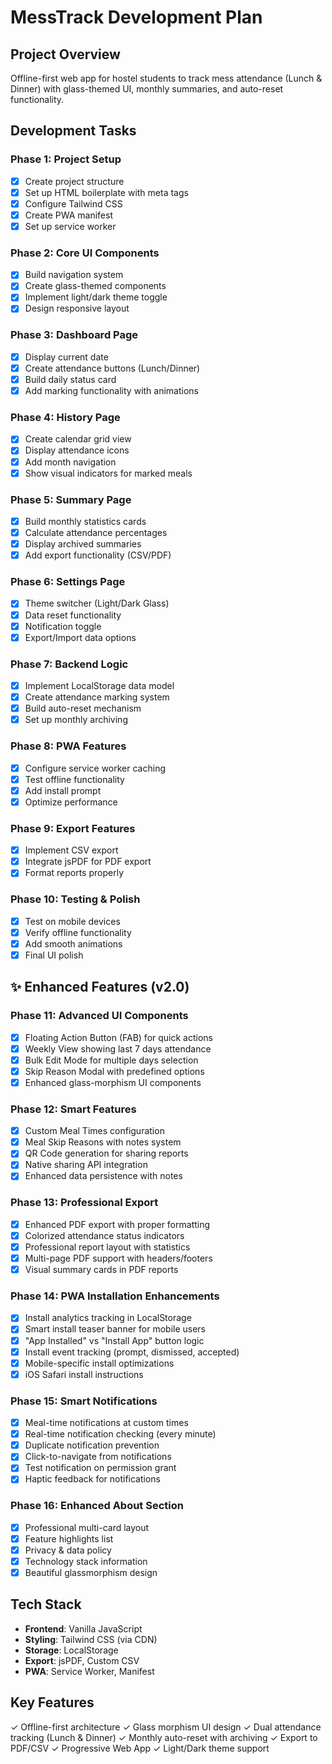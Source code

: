 # MessTrack Development Plan

## Project Overview
Offline-first web app for hostel students to track mess attendance (Lunch & Dinner) with glass-themed UI, monthly summaries, and auto-reset functionality.

## Development Tasks

### Phase 1: Project Setup
- [x] Create project structure
- [x] Set up HTML boilerplate with meta tags
- [x] Configure Tailwind CSS
- [x] Create PWA manifest
- [x] Set up service worker

### Phase 2: Core UI Components
- [x] Build navigation system
- [x] Create glass-themed components
- [x] Implement light/dark theme toggle
- [x] Design responsive layout

### Phase 3: Dashboard Page
- [x] Display current date
- [x] Create attendance buttons (Lunch/Dinner)
- [x] Build daily status card
- [x] Add marking functionality with animations

### Phase 4: History Page
- [x] Create calendar grid view
- [x] Display attendance icons
- [x] Add month navigation
- [x] Show visual indicators for marked meals

### Phase 5: Summary Page
- [x] Build monthly statistics cards
- [x] Calculate attendance percentages
- [x] Display archived summaries
- [x] Add export functionality (CSV/PDF)

### Phase 6: Settings Page
- [x] Theme switcher (Light/Dark Glass)
- [x] Data reset functionality
- [x] Notification toggle
- [x] Export/Import data options

### Phase 7: Backend Logic
- [x] Implement LocalStorage data model
- [x] Create attendance marking system
- [x] Build auto-reset mechanism
- [x] Set up monthly archiving

### Phase 8: PWA Features
- [x] Configure service worker caching
- [x] Test offline functionality
- [x] Add install prompt
- [x] Optimize performance

### Phase 9: Export Features
- [x] Implement CSV export
- [x] Integrate jsPDF for PDF export
- [x] Format reports properly

### Phase 10: Testing & Polish
- [x] Test on mobile devices
- [x] Verify offline functionality
- [x] Add smooth animations
- [x] Final UI polish

## ✨ Enhanced Features (v2.0)

### Phase 11: Advanced UI Components
- [x] Floating Action Button (FAB) for quick actions
- [x] Weekly View showing last 7 days attendance
- [x] Bulk Edit Mode for multiple days selection
- [x] Skip Reason Modal with predefined options
- [x] Enhanced glass-morphism UI components

### Phase 12: Smart Features
- [x] Custom Meal Times configuration
- [x] Meal Skip Reasons with notes system
- [x] QR Code generation for sharing reports
- [x] Native sharing API integration
- [x] Enhanced data persistence with notes

### Phase 13: Professional Export
- [x] Enhanced PDF export with proper formatting
- [x] Colorized attendance status indicators
- [x] Professional report layout with statistics
- [x] Multi-page PDF support with headers/footers
- [x] Visual summary cards in PDF reports

### Phase 14: PWA Installation Enhancements
- [x] Install analytics tracking in LocalStorage
- [x] Smart install teaser banner for mobile users
- [x] "App Installed" vs "Install App" button logic
- [x] Install event tracking (prompt, dismissed, accepted)
- [x] Mobile-specific install optimizations
- [x] iOS Safari install instructions

### Phase 15: Smart Notifications
- [x] Meal-time notifications at custom times
- [x] Real-time notification checking (every minute)
- [x] Duplicate notification prevention
- [x] Click-to-navigate from notifications
- [x] Test notification on permission grant
- [x] Haptic feedback for notifications

### Phase 16: Enhanced About Section
- [x] Professional multi-card layout
- [x] Feature highlights list
- [x] Privacy & data policy
- [x] Technology stack information
- [x] Beautiful glassmorphism design

## Tech Stack
- **Frontend**: Vanilla JavaScript
- **Styling**: Tailwind CSS (via CDN)
- **Storage**: LocalStorage
- **Export**: jsPDF, Custom CSV
- **PWA**: Service Worker, Manifest

## Key Features
✓ Offline-first architecture
✓ Glass morphism UI design
✓ Dual attendance tracking (Lunch & Dinner)
✓ Monthly auto-reset with archiving
✓ Export to PDF/CSV
✓ Progressive Web App
✓ Light/Dark theme support
